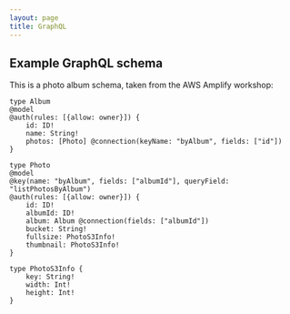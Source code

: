 ```yaml
---
layout: page
title: GraphQL
---
```


## Example GraphQL schema

This is a photo album schema, taken from the AWS Amplify workshop:

```
type Album
@model
@auth(rules: [{allow: owner}]) {
    id: ID!
    name: String!
    photos: [Photo] @connection(keyName: "byAlbum", fields: ["id"])
}

type Photo
@model
@key(name: "byAlbum", fields: ["albumId"], queryField: "listPhotosByAlbum")
@auth(rules: [{allow: owner}]) {
    id: ID!
    albumId: ID!
    album: Album @connection(fields: ["albumId"])
    bucket: String!
    fullsize: PhotoS3Info!
    thumbnail: PhotoS3Info!
}

type PhotoS3Info {
    key: String!
    width: Int!
    height: Int!
}
```